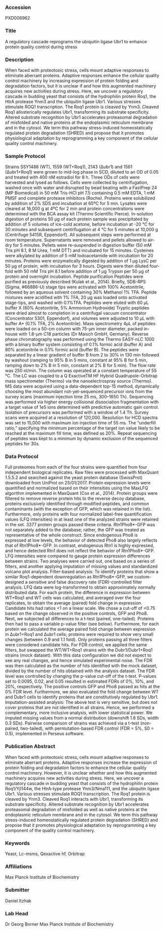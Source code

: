 ### Accession
PXD008962

### Title
A regulatory cascade reprograms the ubiquitin ligase Ubr1 to enhance protein quality control during stress

### Description
When faced with proteotoxic stress, cells mount adaptive responses to eliminate aberrant proteins. Adaptive responses enhance the cellular quality control machinery by increasing expression of protein folding and degradation factors, but it is unclear if and how this augmented machinery acquires new activities during stress. Here, we uncover a regulatory cascade in budding yeast that consists of the hydrophilin protein Roq1, the HtrA protease Ynm3 and the ubiquitin ligase Ubr1. Various stresses stimulate ROQ1 transcription. The Roq1 protein is cleaved by Ynm3. Cleaved Roq1 allosterically regulates Ubr1, transforming its substrate specificity. Altered substrate recognition by Ubr1 accelerates proteasomal degradation of misfolded and native proteins at the endoplasmic reticulum membrane and in the cytosol. We term this pathway stress-induced homeostatically regulated protein degradation (SHRED) and propose that it promotes physiological adaptation by reprogramming a key component of the cellular quality control machinery.

### Sample Protocol
Strains SSY1488 (WT), 1559 (WT+Roq1), 2143 (∆ubr1) and 1561 (∆ubr1+Roq1) were grown to mid-log phase in SCD, diluted to an OD of 0.05 and treated with 400 nM estradiol for 8 h. Three ODs of cells were harvested and lysed as follows. Cells were collected by centrifugation, washed once with water and disrupted by bead beating with a FastPrep 24 (MP Biomedical) in 50 mM Tris-HCl pH 7.5 containing 0.5 mM EDTA, 1 mM PMSF and complete protease inhibitors (Roche). Proteins were solubilized by addition of 2% SDS and incubation at 65ºC for 5 min. Lysates were cleared at 16,000 g at 4ºC for 2 min and protein concentrations were determined with the BCA assay kit (Thermo Scientific Pierce).  In-solution digestion of proteins 50 µg of each protein sample was precipitated by addition of 5 volumes of ice-cold acetone, before incubation at -20 °C for 30 minutes and subsequent centrifugation at 4 °C for 5 minutes at 10,000 g (Centrifuge 5415R, Eppendorf). All subsequent steps were performed at room temperature. Supernatants were removed and pellets allowed to air-dry for 5 minutes. Pellets were re-suspended in digestion buffer (50 mM Tris pH 8.1, 8 M Urea, 1 mM DTT) and incubated for 15 minutes. Cysteines were alkylated by addition of 5 mM Iodoacetamide with incubation for 20 minutes. Proteins were enzymatically digested by addition of 1 µg LysC per 50 µg of protein, with incubation for 3 hours. Digests were then diluted four-fold with 50 mM Tris pH 8.1 before addition of 1 µg Trypsin per 50 µg of protein and overnight incubation.  Peptide purification Peptides were purified as previously described (Kulak et al., 2014). Briefly, SDB-RPS (Sigma, #66886-U) stage tips were activated with 100% Acetonitrile, followed by an aqueous solvent containing 30% Methanol 1% TFA. Peptide mixtures were acidified with 1% TFA, 20 µg was loaded onto activated stage-tips, and washed with 0.1%TFA. Peptides were eluted with 60 µL buffer X (80% Acetonitrile, 5% Ammonium Hydroxide) Tryptic peptides were dried almost to completion in a centrifugal vacuum concentrator (Concentrator 5301, Eppendorf), and volumes were adjusted to 10 µL with buffer A* (0.1% TFA, 2% Acetonitrile).  Mass spectrometry 4µL of peptides were loaded on a 50-cm column with 75-µm inner diameter, packed in-house with 1.8-µm C18 particles (Dr Maisch GmbH, Germany). Reverse phase chromatography was performed using the Thermo EASY-nLC 1000 with a binary buffer system consisting of 0.1% formic acid (buffer A) and 80% acetonitrile in 0.1% formic acid (buffer B). The peptides were separated by a linear gradient of buffer B from 2 to 30% in 130 min followed by washout (ramping to 95% B in 5 mins, constant at 95% B for 5 min, ramping down to 2% B in 5 min, constant at 2% B for 5 min). The flow rate was 250 nl/min. The column was operated at a constant temperature of 55 °C. The LC was coupled to a Q ExactiveTM HF Hybrid Quadrupole-Orbitrap mass spectrometer (Thermo) via the nanoelectrospray source (Thermo). MS data were acquired using a data-dependent top-15 method, dynamically choosing the most abundant not-yet-sequenced precursor ions from the survey scans (maximum injection time 25 ms, 300–1650 Th). Sequencing was performed via higher energy collisional dissociation fragmentation with a target value of 1e5 ions determined with predictive automatic gain control. Isolation of precursors was performed with a window of 1.4 Th. Survey scans were acquired at a resolution of 120,000. Resolution for HCD spectra was set to 15,000 with maximum ion injection time of 55 ms. The “underfill ratio,” specifying the minimum percentage of the target ion value likely to be reached at the maximum fill time, was defined as 20%. Repeat sequencing of peptides was kept to a minimum by dynamic exclusion of the sequenced peptides for 30s.

### Data Protocol
Full proteomes from each of the four strains were quantified from four independent biological replicates. Raw files were processed with MaxQuant 1.5.5.2 and searched against the yeast protein database (SwissProt) downloaded from UniProt on 25/01/2017. Protein expression levels were quantified and normalized based on their intensities using the MaxLFQ algorithm implemented in MaxQuant (Cox et al., 2014). Protein groups were filtered to remove reverse protein hits to the reverse decoy database, proteins exclusively identified through modified peptides, and common contaminants (with the exception of GFP, which was retained in the list). Furthermore, only proteins with four normalized label-free quantification values (LFQ intensities) in at least one of the analyzed strains were retained in the set. 3377 protein groups passed these criteria. Rtn1Pho8*-GFP was not separately added to the database; rather, the GFP was treated as representative of the whole construct. Since endogenous Pho8 is expressed at low levels, the behavior of detected Pho8 also largely reflects that of Rtn1Pho8*-GFP. In contrast, endogenous Rtn1 is highly expressed, and hence detected Rtn1 does not reflect the behavior of Rtn1Pho8*-GFP. LFQ intensities were compared to gauge protein expression differences between strains. Two analyses were carried out, one based on a series of filters, and another applying imputation of missing values and standardized volcano plot analysis. Filter-based analysis: To identify proteins that show a similar Roq1-dependent downregulation as Rtn1Pho8*-GFP, we custom-designed a sensitive and false discovery rate (FDR)-controlled filter analysis. LFQ data were log-transformed to obtain approximately normally distributed data. For each protein, the difference in expression between WT+Roq1 and WT cells was calculated, and averaged over the four replicates, to obtain the average (paired) fold change in expression. Candidate hits had ratios <1 on a linear scale. We chose a cut-off of <0.75 based on the change observed in the positive controls, GFP and Pho8. Next, we subjected all differences to a t-test (paired, one-tailed). Proteins then had to pass a variable p-value filter (see below). Furthermore, for each protein we calculated the average paired fold change between expression in ∆ubr1+Roq1 and ∆ubr1 cells; proteins were required to show very small changes (between 0.9 and 1.1 fold). Only proteins passing all three filters were considered candidate hits. For FDR control, we applied the same filters, but swapped the WT/WT+Roq1 strains with the Dubr1/Dubr1+Roq1 strains (mock dataset). With this data configuration we did not expect to see any real changes, and hence simulated experimental noise. The FDR was then calculated as the number of hits identified with the mock dataset, divided by the number of hits obtained with the analysis dataset. The FDR level was controlled by changing the p-value cut-off of the t-test. P-values set to 0.0095, 0.02, and 0.05 resulted in estimated FDRs of 0%, 10%, and 20%, respectively. The positive controls GFP and Pho8 passed as hits at the 0% FDR level. Furthermore, we also evaluated the fold change between WT and Dubr1 cells to identify proteins that are constitutively regulated by Ubr1.  Imputation-assisted analysis: The above test is very sensitive, but does not cover proteins that are not identified in all strains. Hence, we performed a complementary, more inclusive analysis, with lower statistical power. We imputed missing values from a normal distribution (downshift 1.8 SDs, width 0.3 SDs). Pairwise comparison of strains was achieved via a t-test (non-paired, two-tailed), with permutation-based FDR control (FDR = 5%, S0 = 0.5), implemented in Perseus software.

### Publication Abstract
When faced with proteotoxic stress, cells mount adaptive responses to eliminate aberrant proteins. Adaptive responses increase the expression of protein folding and degradation factors to enhance the cellular quality control machinery. However, it is unclear whether and how this augmented machinery acquires new activities during stress. Here, we uncover a regulatory cascade in budding yeast that consists of the hydrophilin protein Roq1/Yjl144w, the HtrA-type protease Ynm3/Nma111, and the ubiquitin ligase Ubr1. Various stresses stimulate ROQ1 transcription. The Roq1 protein is cleaved by Ynm3. Cleaved Roq1 interacts with Ubr1, transforming its substrate specificity. Altered substrate recognition by Ubr1 accelerates proteasomal degradation of misfolded as well as native proteins at the endoplasmic reticulum membrane and in the cytosol. We term this pathway stress-induced homeostatically regulated protein degradation (SHRED) and propose that it promotes physiological adaptation by reprogramming a key component of the quality control machinery.

### Keywords
Yeast, Lc-msms, Qexactive hf, Orbitrap

### Affiliations
Max Planck Institute of Biochemistry

### Submitter
Daniel Itzhak

### Lab Head
Dr Georg Borner
Max Planck Institute of Biochemistry


